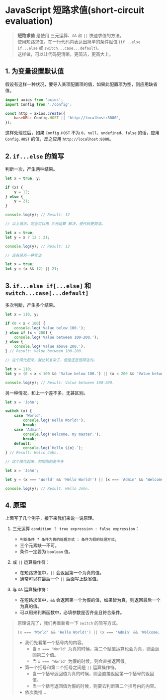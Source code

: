 # JavaScript 短路求值(short-circuit evaluation)

> **短路求值** 是使用 三元运算、`&&` 和 `||` 快速求值的方法。  
> 使用短路求值，在一行代码内表达出简单的条件赋值 (`if...else if...else` 或 `switch...case...default`)。  
> 这样做，可以让代码更清晰，更简洁，更高大上。

## 1. 为变量设置默认值

假设有这样一种状况，要导入某项配置项的值，如果此配置项为空，则应用缺省值。

```js
import axios from 'axios';
import Config from './config';

const http = axios.create({
    baseURL: Config.HOST || 'http://localhost:8080',
});
```

这样处理过后，如果 `Config.HOST` 不为 `0`、`null`、`undefined`、`false` 的话，应用 `Config.HOST` 的值，反之应用 `http://localhost:8080`。

## 2. `if...else` 的简写

判断一次，产生两种结果。

```js
let x = true, y;

if (x) {
    y = 12;
} else {
    y = 21;
}

console.log(y); // Result: 12

// 以上语法，完全可以用 三元运算 解决，使代码更简洁。

let x = true;
let y = x ? 12 : 21;

console.log(y); // Result: 12

// 还有另外一种写法

let x = true;
let y = (x && 12) || 21;
```

## 3. `if...else if[...else]` 和 `switch...case[...default]`

多次判断，产生多个结果。

```js
let x = 110, y;

if (0 < x < 100) {
    console.log('Value below 100.');
} else if (x < 200) {
    console.log('Value between 100-200.');
} else {
    console.log('Value above 200.');
} // Result: Value between 100-200.

// 这个简化起来，就比较复杂了，但是还是很简洁的。

let x = 110;
let y = (0 < x < 100 && 'Value below 100.') || (x < 200 && 'Value between 100-200.') || 'Value above 200.'

console.log(y); // Result: Value between 100-200.
```

另一种情况，和上一个差不多，无甚区别。

```js
let x = 'John';

switch (x) {
    case 'World':
        console.log('Hello World!');
        break;
    case 'Admin':
        console.log('Welcome, my master.');
        break;
    default:
        console.log(`Hello ${x}.`);
} // Result: Hello John.

// 这个简化起来，和刚刚的差不多

let x = 'John';

let y = (x === 'World' && 'Hello World!') || (x === 'Admin' && 'Welcome, my master.') || `Hello ${x}.`;

console.log(y); // Result: Hello John.
```

## 4. 原理

上面写了几个例子，接下来我们来说一说原理。

1. 三元运算 `condition ？ true expression : false expression`：

    + `判断条件 ? 条件为真的处理方式 : 条件为假的处理方式`。
    + 三个元素缺一不可。
    + 条件一定要为 `boolean` 值。

2. 或 `||` 运算操作符：

    + 在短路求值中，`||` 会返回第一个为真的值。
    + 通常可以在最后一个 `||` 后面写上缺省值。

3. 与 `&&` 运算操作符：

    + 在短路求值中，`&&` 会返回第一个为假的值，如果皆为真，则返回最后一个为真的值。
    + 可以用来判断函数中，必填参数是否齐全且符合条件。

> 原理说完了，我们再重新看一下 `switch` 的简写方式。
>
> ```js
> (x === 'World' && 'Hello World!') || (x === 'Admin' && 'Welcome, my master.') || `Hello ${x}`
> ```
>
> + 我们先看第一个括号内的内容。
>   + 当 `x === 'World'` 为真的时候，第二个赋值运算也会为真，则会返回第二个值。
>   + 当 `x === 'World'` 为假的时候，则会直接返回假。
> + 第一个括号和第二个括号之间是 `||` 运算操作符。
>   + 当一个括号返回值为真的时候，则会直接返回第一个括号的返回值。
>   + 当一个括号返回值为假的时候，则要去判断第二个括号内的内容。
> + 依次类推...
